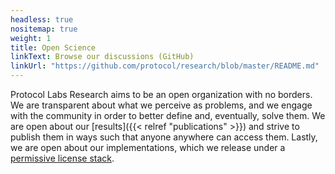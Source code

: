 ```yaml
---
headless: true
nositemap: true
weight: 1
title: Open Science
linkText: Browse our discussions (GitHub)
linkUrl: "https://github.com/protocol/research/blob/master/README.md"
---
```

Protocol Labs Research aims to be an open organization with no borders. We are transparent about what we perceive as problems, and we engage with the community in order to better define and, eventually, solve them. We are open about our [results]({{< relref "publications" >}}) and strive to publish them in ways such that anyone anywhere can access them. Lastly, we are open about our implementations, which we release under a [permissive license stack](https://protocol.ai/blog/announcing-the-permissive-license-stack/).
